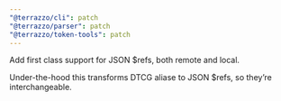 ```yaml
---
"@terrazzo/cli": patch
"@terrazzo/parser": patch
"@terrazzo/token-tools": patch
---
```


Add first class support for JSON $refs, both remote and local.

Under-the-hood this transforms DTCG aliase to JSON $refs, so they’re interchangeable.
